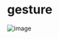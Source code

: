 # gesture
![image](https://github.com/user-attachments/assets/b5ca6c2e-ebc2-46a9-9ec7-03eb28841c08)
